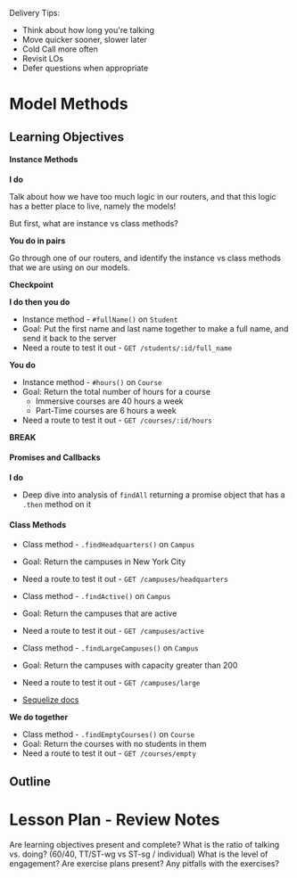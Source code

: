 Delivery Tips:

* Think about how long you're talking
* Move quicker sooner, slower later
* Cold Call more often
* Revisit LOs
* Defer questions when appropriate

# Model Methods

## Learning Objectives

#### Instance Methods

**I do**

Talk about how we have too much logic in our routers, and that this logic has a
better place to live, namely the models!

But first, what are instance vs class methods?

**You do in pairs**

Go through one of our routers, and identify the instance vs class methods that
we are using on our models.

**Checkpoint**

**I do then you do**

* Instance method - `#fullName()` on `Student`
* Goal: Put the first name and last name together to make a full name, and send
  it back to the server
* Need a route to test it out - `GET /students/:id/full_name`

**You do**

* Instance method - `#hours()` on `Course`
* Goal: Return the total number of hours for a course
  * Immersive courses are 40 hours a week
  * Part-Time courses are 6 hours a week
* Need a route to test it out - `GET /courses/:id/hours`

**BREAK**

#### Promises and Callbacks

**I do**

* Deep dive into analysis of `findAll` returning a promise object that has a
  `.then` method on it

#### Class Methods

* Class method - `.findHeadquarters()` on `Campus`
* Goal: Return the campuses in New York City
* Need a route to test it out - `GET /campuses/headquarters`

* Class method - `.findActive()` on `Campus`
* Goal: Return the campuses that are active
* Need a route to test it out - `GET /campuses/active`

* Class method - `.findLargeCampuses()` on `Campus`
* Goal: Return the campuses with capacity greater than 200
* Need a route to test it out - `GET /campuses/large`
* [Sequelize docs](http://docs.sequelizejs.com/en/latest/api/model/#findalloptions-queryoptions-promisearrayinstance)

**We do together**

* Class method - `.findEmptyCourses()` on `Course`
* Goal: Return the courses with no students in them
* Need a route to test it out - `GET /courses/empty`

## Outline

# Lesson Plan - Review Notes

Are learning objectives present and complete?
What is the ratio of talking vs. doing? (60/40, TT/ST-wg vs ST-sg / individual)
What is the level of engagement?
Are exercise plans present?
Any pitfalls with the exercises?

